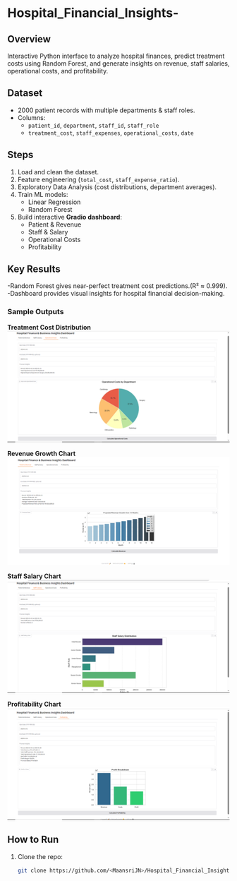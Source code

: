 # Hospital_Financial_Insights-

##  Overview
Interactive Python interface to analyze hospital finances, predict treatment costs using Random Forest, and generate insights on revenue, staff salaries, operational costs, and profitability.

##  Dataset
- 2000 patient records with multiple departments & staff roles.
- Columns:
  - `patient_id`, `department`, `staff_id`, `staff_role`
  - `treatment_cost`, `staff_expenses`, `operational_costs`, `date`

##  Steps
1. Load and clean the dataset.
2. Feature engineering (`total_cost`, `staff_expense_ratio`).
3. Exploratory Data Analysis (cost distributions, department averages).
4. Train ML models:
   - Linear Regression 
   - Random Forest 
5. Build interactive **Gradio dashboard**:
   - Patient & Revenue
   - Staff & Salary
   - Operational Costs
   - Profitability
   
## Key Results
  -Random Forest gives near-perfect treatment cost predictions.(R² ≈ 0.999).
  -Dashboard provides visual insights for hospital financial decision-making.
### Sample Outputs

**Treatment Cost Distribution**  
![Cost Distribution](images/cost_distribution.png)

**Revenue Growth Chart**  
![Revenue Chart](images/revenue_chart.png)

**Staff Salary Chart**  
![Staff Salary](images/staff_salary_chart.png)

**Profitability Chart**  
![Profitability](images/profitability_chart.png)


##  How to Run
1. Clone the repo:
   ```bash
   git clone https://github.com/<MaansriJN>/Hospital_Financial_Insights-.git
